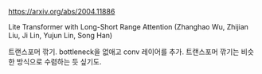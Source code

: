 https://arxiv.org/abs/2004.11886

Lite Transformer with Long-Short Range Attention (Zhanghao Wu, Zhijian Liu, Ji Lin, Yujun Lin, Song Han)

트랜스포머 깎기. bottleneck을 없애고 conv 레이어를 추가. 트랜스포머 깎기는 비슷한 방식으로 수렴하는 듯 싶기도.